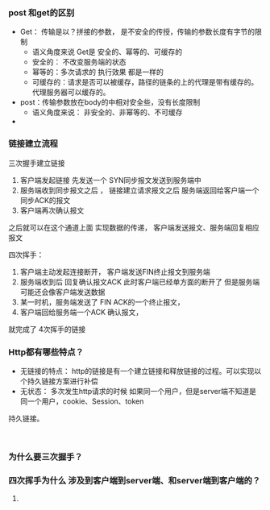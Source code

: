 ### post 和get的区别

- Get： 传输是以？拼接的参数， 是不安全的传授，传输的参数长度有字节的限制
  - 语义角度来说 Get是 安全的、幂等的、可缓存的
  - 安全的： 不改变服务端的状态
  - 幂等的：多次请求的  执行效果 都是一样的
  - 可缓存的：请求是否可以被缓存，路径的链条的上的代理是带有缓存的。代理服务器可以缓存的。
- post：传输参数放在body的中相对安全些，没有长度限制
  - 语义角度来说： 非安全的、非幂等的、不可缓存 
- 

### 链接建立流程

三次握手建立链接	

1. 客户端发起链接  先发送一个 SYN同步报文发送到服务端中
2. 服务端收到同步报文之后 ， 链接建立请求报文之后    服务端返回给客户端一个同步ACK的报文
3. 客户端再次确认报文

之后就可以在这个通道上面 实现数据的传递， 客户端发送报文、服务端回复相应报文

四次挥手：

1. 客户端主动发起连接断开， 客户端发送FIN终止报文到服务端
2. 服务端收到后  回复确认报文ACK    此时客户端已经单方面的断开了 但是服务端可能还会像客户端发送数据
3. 某一时机，服务端发送了  FIN ACK的一个终止报文，
4. 客户端回给服务端一个ACK 确认报文， 

就完成了 4次挥手的链接

### Http都有哪些特点？

- 无链接的特点： http的链接是有一个建立链接和释放链接的过程。可以实现以个持久链接方案进行补偿
- 无状态： 多次发生http请求的时候  如果同一个用户，但是server端不知道是同一个用户，cookie、Session、token

持久链接。

​	



 





### 为什么要三次握手？

### 四次挥手为什么 涉及到客户端到server端、和server端到客户端的？



1. 